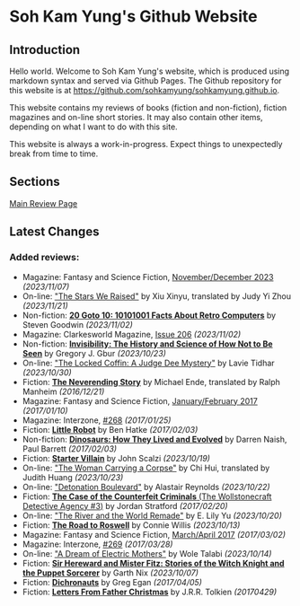 # Soh Kam Yung's Github Website

## Introduction

Hello world. Welcome to Soh Kam Yung's website, which is produced using markdown syntax and served via Github Pages. The Github repository for this website is at <https://github.com/sohkamyung/sohkamyung.github.io>.

This website contains my reviews of books (fiction and non-fiction), fiction magazines and on-line short stories. It may also contain other items, depending on what I want to do with this site.

This website is always a work-in-progress. Expect things to unexpectedly break from time to time.

## Sections

[Main Review Page](reviews/README.md)

## Latest Changes

### Added reviews:
- Magazine: Fantasy and Science Fiction, [November/December 2023](reviews/magazines/FantasyAndScienceFiction/20231107-FSF202311.md) *(2023/11/07)*
- On-line: ["The Stars We Raised"](reviews/online/2023/20231121-StarsWeRaised.md) by Xiu Xinyu, translated by Judy Yi Zhou *(2023/11/21)*
- Non-fiction: [**20 Goto 10: 10101001 Facts About Retro Computers**](reviews/nonfiction/2023/20231102-20Goto10.md) by Steven Goodwin *(2023/11/02)*
- Magazine: Clarkesworld Magazine, [Issue 206](reviews/magazines/Clarkesworld/20231102-Clarkesworld206.md) *(2023/11/02)*
- Non-fiction: [**Invisibility: The History and Science of How Not to Be Seen**](reviews/nonfiction/2023/20231023-Invisibility.md) by Gregory J. Gbur *(2023/10/23)*
- On-line: ["The Locked Coffin: A Judge Dee Mystery"](reviews/online/2023/20231030-LockedCoffin.md) by Lavie Tidhar *(2023/10/30)*
- Fiction: [**The Neverending Story**](reviews/fiction/2016/20161221-NeverendingStory.md) by Michael Ende, translated by Ralph Manheim *(2016/12/21)*
- Magazine: Fantasy and Science Fiction, [January/February 2017](reviews/magazines/FantasyAndScienceFiction/20170110-FSF201701.md) *(2017/01/10)*
- Magazine: Interzone, [#268](reviews/magazines/Interzone/20170125-Interzone268.md) *(2017/01/25)*
- Fiction: [**Little Robot**](reviews/fiction/2017/20170203-LittleRobot.md) by Ben Hatke *(2017/02/03)*
- Non-fiction: [**Dinosaurs: How They Lived and Evolved**](reviews/nonfiction/2017/20170203-DinosaursLivedEvolved.md) by Darren Naish, Paul Barrett *(2017/02/03)*
- Fiction: [**Starter Villain**](reviews/fiction/2023/20231019-StarterVillain.md) by John Scalzi *(2023/10/19)*
- On-line: ["The Woman Carrying a Corpse"](reviews/online/2023/20231023-WomanCarryingCorpse.md) by Chi Hui, translated by Judith Huang *(2023/10/23)*
- On-line: ["Detonation Boulevard"](reviews/online/2023/20231022-DetonationBoulevard.md) by Alastair Reynolds *(2023/10/22)*
- Fiction: [**The Case of the Counterfeit Criminals** (The Wollstonecraft Detective Agency #3)](reviews/fiction/2017/20170220-CaseCounterfeitCriminals.md) by Jordan Stratford *(2017/02/20)*
- On-line: ["The River and the World Remade"](reviews/online/2023/20231020-RiverWorldRemade.md) by E. Lily Yu *(2023/10/20)*
- Fiction: [**The Road to Roswell**](reviews/fiction/2023/20231013-RoadRoswell.md) by Connie Willis *(2023/10/13)*
- Magazine: Fantasy and Science Fiction, [March/April 2017](reviews/magazines/FantasyAndScienceFiction/20170302-FSF201703.md) *(2017/03/02)*
- Magazine: Interzone, [#269](reviews/magazines/Interzone/20170328-Interzone269.md) *(2017/03/28)*
- On-line: ["A Dream of Electric Mothers"](reviews/online/2023/20231014-DreamElectricMothers.md) by Wole Talabi *(2023/10/14)*
- Fiction: [**Sir Hereward and Mister Fitz: Stories of the Witch Knight and the Puppet Sorcerer**](reviews/fiction/2023/20231007-HerewardFitz.md) by Garth Nix *(2023/10/07)*
- Fiction: [**Dichronauts**](reviews/fiction/2017/20170405-Dichronauts.md) by Greg Egan *(2017/04/05)*
- Fiction: [**Letters From Father Christmas**](reviews/fiction/2017/20170429-LettersFatherChristmas.md) by J.R.R. Tolkien *(20170429)*
